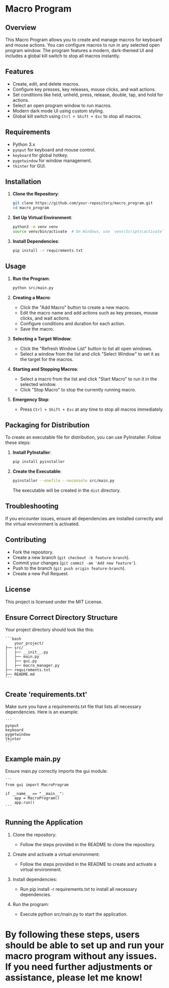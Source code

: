 # Macro Program

## Overview

This Macro Program allows you to create and manage macros for keyboard and mouse actions. You can configure macros to run in any selected open program window. The program features a modern, dark-themed UI and includes a global kill switch to stop all macros instantly.

## Features

- Create, edit, and delete macros.
- Configure key presses, key releases, mouse clicks, and wait actions.
- Set conditions like held, unheld, press, release, double, tap, and hold for actions.
- Select an open program window to run macros.
- Modern dark mode UI using custom styling.
- Global kill switch using `Ctrl + Shift + Esc` to stop all macros.

## Requirements

- Python 3.x
- `pynput` for keyboard and mouse control.
- `keyboard` for global hotkey.
- `pygetwindow` for window management.
- `tkinter` for GUI.

## Installation

1. **Clone the Repository**:

    ```bash
    git clone https://github.com/your-repository/macro_program.git
    cd macro_program
    ```

2. **Set Up Virtual Environment**:

    ```bash
    python3 -m venv venv
    source venv/bin/activate  # On Windows, use `venv\Scripts\activate`
    ```

3. **Install Dependencies**:

    ```bash
    pip install -r requirements.txt
    ```

## Usage

1. **Run the Program**:

    ```bash
    python src/main.py
    ```

2. **Creating a Macro**:

    - Click the "Add Macro" button to create a new macro.
    - Edit the macro name and add actions such as key presses, mouse clicks, and wait actions.
    - Configure conditions and duration for each action.
    - Save the macro.

3. **Selecting a Target Window**:

    - Click the "Refresh Window List" button to list all open windows.
    - Select a window from the list and click "Select Window" to set it as the target for the macros.

4. **Starting and Stopping Macros**:

    - Select a macro from the list and click "Start Macro" to run it in the selected window.
    - Click "Stop Macro" to stop the currently running macro.

5. **Emergency Stop**:

    - Press `Ctrl + Shift + Esc` at any time to stop all macros immediately.

## Packaging for Distribution

To create an executable file for distribution, you can use PyInstaller. Follow these steps:

1. **Install PyInstaller**:

    ```bash
    pip install pyinstaller
    ```

2. **Create the Executable**:

    ```bash
    pyinstaller --onefile --noconsole src/main.py
    ```

    The executable will be created in the `dist` directory.

## Troubleshooting

If you encounter issues, ensure all dependencies are installed correctly and the virtual environment is activated.

## Contributing

- Fork the repository.
- Create a new branch (`git checkout -b feature-branch`).
- Commit your changes (`git commit -am 'Add new feature'`).
- Push to the branch (`git push origin feature-branch`).
- Create a new Pull Request.

## License

This project is licensed under the MIT License.

## Ensure Correct Directory Structure

Your project directory should look like this:

    ```bash
        your_project/
    ├── src/
    │   ├── __init__.py
    │   ├── main.py
    │   ├── gui.py
    │   ├── macro_manager.py
    ├── requirements.txt
    ├── README.md
    ```

## Create 'requirements.txt'

Make sure you have a requirements.txt file that lists all necessary dependencies. Here is an example:

    ```
    pynput
    keyboard
    pygetwindow
    tkinter
    ```

## Example main.py

Ensure main.py correctly imports the gui module:

    ```
    from gui import MacroProgram

    if __name__ == "__main__":
        app = MacroProgram()
        app.run()
    ```

## Running the Application

1. Clone the repository:

    - Follow the steps provided in the README to clone the repository.

2. Create and activate a virtual environment:

    - Follow the steps provided in the README to create and activate a virtual environment.

3. Install dependencies:

    - Run pip install -r requirements.txt to install all necessary dependencies.

4. Run the program:

    - Execute python src/main.py to start the application.

# By following these steps, users should be able to set up and run your macro program without any issues. If you need further adjustments or assistance, please let me know!